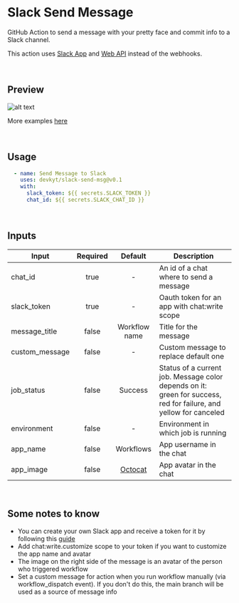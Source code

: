 # Slack Send Message

GitHub Action to send a message with your pretty face and commit info to a Slack channel. 

This action uses [Slack App](https://api.slack.com/start/apps) and [Web API](https://api.slack.com/web) instead of the webhooks.

<br>

## Preview
![alt text](https://github.com/s8ckerpunch/slack-send-msg/blob/main/images/examples/base.png)

More examples [here](https://github.com/s8ckerpunch/slack-send-msg/tree/main/images/examples)

<br>

## Usage
```yaml
  - name: Send Message to Slack
    uses: devkyt/slack-send-msg@v0.1
    with:
      slack_token: ${{ secrets.SLACK_TOKEN }}
      chat_id: ${{ secrets.SLACK_CHAT_ID }}
```

<br>

## Inputs

| Input          | Required |                                              Default                                              | Description                                                                                                       |
|----------------|:--------:|:-------------------------------------------------------------------------------------------------:|-------------------------------------------------------------------------------------------------------------------|
| chat_id        |   true   |                                                 -                                                 | An id of a chat where to send a message                                                                           |
| slack_token    |   true   |                                                 -                                                 | Oauth token for an app with chat:write scope                                                                      |
| message_title  |  false   |                                           Workflow name                                           | Title for the message                                                                                             |
| custom_message |  false   |                                                 -                                                 | Custom message to replace default one                                                                             |
| job_status     |  false   |                                              Success                                              | Status of a current job. Message color depends on it: green for success, red for failure, and yellow for canceled |
| environment    |  false   |                                                 -                                                 | Environment in which job is running                                                                               |
| app_name       |  false   |                                             Workflows                                             | App username in the chat                                                                                          |
| app_image      |  false   | [Octocat](https://github.com/s8ckerpunch/slack-send-msg/blob/main/images/app-avatar.png?raw=true) | App avatar in the chat                                                                                            |
<br>

## Some notes to know

- You can create your own Slack app and receive a token for it by following this [guide](https://api.slack.com/start/quickstart)
- Add chat:write.customize scope to your token if you want to customize the app name and avatar
- The image on the right side of the message is an avatar of the person who triggered workflow
- Set a custom message for action when you run workflow manually (via workflow_dispatch event).
If you don't do this, the main branch will be used as a source of message info
